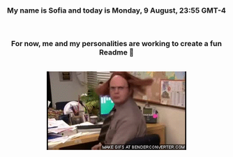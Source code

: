 


<div align="center">
<h3 >My name is Sofia and today is Monday, 9 August, 23:55 GMT-4</h3><br>
<h3 >For now, me and my personalities are working to create a fun Readme 👋
</h3><br>
<img src='img/dwight.gif' alt='working...'/>
</div>
